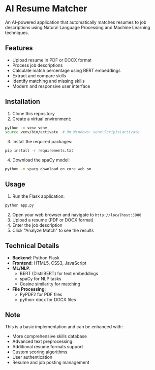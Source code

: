 # AI Resume Matcher

An AI-powered application that automatically matches resumes to job descriptions using Natural Language Processing and Machine Learning techniques.

## Features

- Upload resume in PDF or DOCX format
- Process job descriptions
- Calculate match percentage using BERT embeddings
- Extract and compare skills
- Identify matching and missing skills
- Modern and responsive user interface

## Installation

1. Clone this repository
2. Create a virtual environment:
```bash
python -m venv venv
source venv/bin/activate  # On Windows: venv\Scripts\activate
```

3. Install the required packages:
```bash
pip install -r requirements.txt
```

4. Download the spaCy model:
```bash
python -m spacy download en_core_web_sm
```

## Usage

1. Run the Flask application:
```bash
python app.py
```

2. Open your web browser and navigate to `http://localhost:3000`
3. Upload a resume (PDF or DOCX format)
4. Enter the job description
5. Click "Analyze Match" to see the results

## Technical Details

- **Backend**: Python Flask
- **Frontend**: HTML5, CSS3, JavaScript
- **ML/NLP**: 
  - BERT (DistilBERT) for text embeddings
  - spaCy for NLP tasks
  - Cosine similarity for matching
- **File Processing**: 
  - PyPDF2 for PDF files
  - python-docx for DOCX files

## Note

This is a basic implementation and can be enhanced with:
- More comprehensive skills database
- Advanced text preprocessing
- Additional resume formats support
- Custom scoring algorithms
- User authentication
- Resume and job posting management
